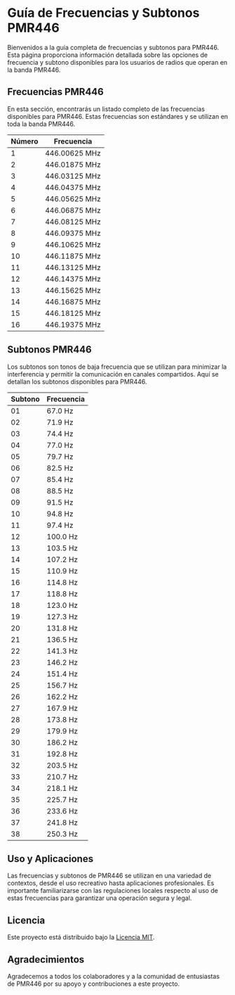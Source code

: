 # Guía de Frecuencias y Subtonos PMR446

Bienvenidos a la guía completa de frecuencias y subtonos para PMR446. Esta página proporciona información detallada sobre las opciones de frecuencia y subtono disponibles para los usuarios de radios que operan en la banda PMR446.

## Frecuencias PMR446

En esta sección, encontrarás un listado completo de las frecuencias disponibles para PMR446. Estas frecuencias son estándares y se utilizan en toda la banda PMR446.

| Número | Frecuencia   |
|--------|--------------|
| 1      | 446.00625 MHz|
| 2      | 446.01875 MHz|
| 3      | 446.03125 MHz|
| 4      | 446.04375 MHz|
| 5      | 446.05625 MHz|
| 6      | 446.06875 MHz|
| 7      | 446.08125 MHz|
| 8      | 446.09375 MHz|
| 9      | 446.10625 MHz|
| 10     | 446.11875 MHz|
| 11     | 446.13125 MHz|
| 12     | 446.14375 MHz|
| 13     | 446.15625 MHz|
| 14     | 446.16875 MHz|
| 15     | 446.18125 MHz|
| 16     | 446.19375 MHz|

## Subtonos PMR446

Los subtonos son tonos de baja frecuencia que se utilizan para minimizar la interferencia y permitir la comunicación en canales compartidos. Aquí se detallan los subtonos disponibles para PMR446.

| Subtono | Frecuencia |
|---------|------------|
| 01      | 67.0 Hz    |
| 02      | 71.9 Hz    |
| 03      | 74.4 Hz    |
| 04      | 77.0 Hz    |
| 05      | 79.7 Hz    |
| 06      | 82.5 Hz    |
| 07      | 85.4 Hz    |
| 08      | 88.5 Hz    |
| 09      | 91.5 Hz    |
| 10      | 94.8 Hz    |
| 11      | 97.4 Hz    |
| 12      | 100.0 Hz   |
| 13      | 103.5 Hz   |
| 14      | 107.2 Hz   |
| 15      | 110.9 Hz   |
| 16      | 114.8 Hz   |
| 17      | 118.8 Hz   |
| 18      | 123.0 Hz   |
| 19      | 127.3 Hz   |
| 20      | 131.8 Hz   |
| 21      | 136.5 Hz   |
| 22      | 141.3 Hz   |
| 23      | 146.2 Hz   |
| 24      | 151.4 Hz   |
| 25      | 156.7 Hz   |
| 26      | 162.2 Hz   |
| 27      | 167.9 Hz   |
| 28      | 173.8 Hz   |
| 29      | 179.9 Hz   |
| 30      | 186.2 Hz   |
| 31      | 192.8 Hz   |
| 32      | 203.5 Hz   |
| 33      | 210.7 Hz   |
| 34      | 218.1 Hz   |
| 35      | 225.7 Hz   |
| 36      | 233.6 Hz   |
| 37      | 241.8 Hz   |
| 38      | 250.3 Hz   |

## Uso y Aplicaciones

Las frecuencias y subtonos de PMR446 se utilizan en una variedad de contextos, desde el uso recreativo hasta aplicaciones profesionales. Es importante familiarizarse con las regulaciones locales respecto al uso de estas frecuencias para garantizar una operación segura y legal.

## Licencia

Este proyecto está distribuido bajo la [Licencia MIT](LICENSE).

## Agradecimientos

Agradecemos a todos los colaboradores y a la comunidad de entusiastas de PMR446 por su apoyo y contribuciones a este proyecto.




